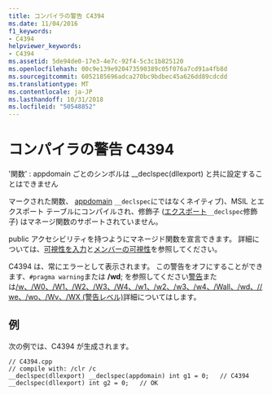 ```yaml
---
title: コンパイラの警告 C4394
ms.date: 11/04/2016
f1_keywords:
- C4394
helpviewer_keywords:
- C4394
ms.assetid: 5de94de0-17e3-4e7c-92f4-5c3c1b825120
ms.openlocfilehash: 00c9e139e920473590389c05f076a7cd91a4fb8d
ms.sourcegitcommit: 6052185696adca270bc9bdbec45a626dd89cdcdd
ms.translationtype: MT
ms.contentlocale: ja-JP
ms.lasthandoff: 10/31/2018
ms.locfileid: "50548852"
---
```

# <a name="compiler-warning-c4394"></a>コンパイラの警告 C4394

'関数' : appdomain ごとのシンボルは __declspec(dllexport) と共に設定することはできません

マークされた関数、 [appdomain](../../cpp/appdomain.md) `__declspec`にではなくネイティブ)、MSIL とエクスポート テーブルにコンパイルされ、修飾子 ([エクスポート](../../windows/export.md)`__declspec`修飾子) はマネージ関数のサポートされていません。

public アクセシビリティを持つようにマネージド関数を宣言できます。 詳細については、[可視性を入力](../../dotnet/how-to-define-and-consume-classes-and-structs-cpp-cli.md#BKMK_Type_visibility)と[メンバーの可視性](../../dotnet/how-to-define-and-consume-classes-and-structs-cpp-cli.md#BKMK_Member_visibility)を参照してください。

C4394 は、常にエラーとして表示されます。  この警告をオフにすることができます、`#pragma warning`または **/wd**; を参照してください[警告](../../preprocessor/warning.md)または[/w、/W0、/W1、/W2、/W3、/W4、/w1、/w2、/w3、/w4、/Wall、/wd、//we、/wo、/Wv、/WX (警告レベル)](../../build/reference/compiler-option-warning-level.md)詳細についてはします。

## <a name="example"></a>例

次の例では、C4394 が生成されます。

```
// C4394.cpp
// compile with: /clr /c
__declspec(dllexport) __declspec(appdomain) int g1 = 0;   // C4394
__declspec(dllexport) int g2 = 0;   // OK
```